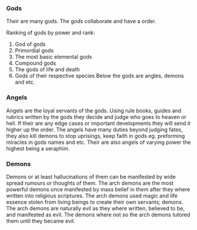 ### Gods
Their are many gods. The gods collaborate and have a order.

Ranking of gods by power and rank:
1. God of gods
2.  Primordial gods
3.  The most basic elemental gods
4.  Compound gods
5.  The gods of life and death
6. Gods of their respective species 
Below the gods are angles, demons and etc.
### Angels
Angels are the loyal servants of the gods. Using rule books, guides and rubrics written by the gods they decide and judge who goes to heaven or hell. If their are any edge cases or important developments they will send it higher up the order. The angels have many duties beyond judging fates, they also kill demons to stop uprisings, keep faith in gods eg. preforming miracles in gods names and etc. Their are also angels of varying power the highest being a seraphim.

### Demons
Demons or at least hallucinations of them can be manifested by wide spread rumours or thoughts of them. The arch demons are the most powerful demons once manifested by mass belief in them after they where written into religious scriptures. The arch demons used magic and life essence stolen from living beings to create their own servants; demons. The arch demons are naturally evil as they where written, believed to be, and manifested as evil. The demons where not so the arch demons tutored them until they became evil.